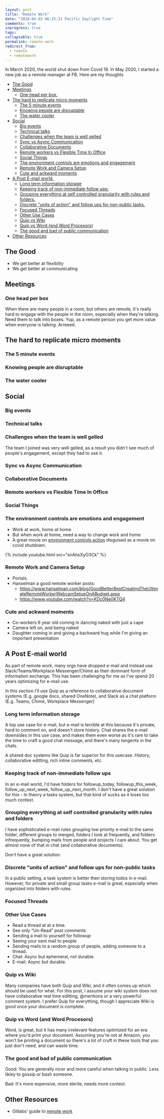 ```yaml
---
layout: post
title: "Remote Work"
date: "2018-04-03 06:25:21 Pacific Daylight Time"
comments: true
inprogress: true
tags:
collapsable: true
permalink: remote-work
redirect_from:
  - remote
  - remotework
---
```


In March 2020, the world shut down from Covid 19. In May 2020, I started a new job as a remote manager at FB. Here are my thoughts

<!-- prettier-ignore-start -->

<!-- vim-markdown-toc GFM -->

- [The Good](#the-good)
- [Meetings](#meetings)
    - [One head per box.](#one-head-per-box)
- [The hard to replicate micro moments](#the-hard-to-replicate-micro-moments)
    - [The 5 minute events](#the-5-minute-events)
    - [Knowing people are disruptable](#knowing-people-are-disruptable)
    - [The water cooler](#the-water-cooler)
- [Social](#social)
    - [Big events](#big-events)
    - [Technical talks](#technical-talks)
    - [Challenges when the team is well gelled](#challenges-when-the-team-is-well-gelled)
    - [Sync vs Async Communication](#sync-vs-async-communication)
    - [Collaborative Documents](#collaborative-documents)
    - [Remote workers vs Flexible Time In Office](#remote-workers-vs-flexible-time-in-office)
    - [Social Things](#social-things)
    - [The environment controls are emotions and engagement](#the-environment-controls-are-emotions-and-engagement)
    - [Remote Work and Camera Setup](#remote-work-and-camera-setup)
    - [Cute and ackward moments](#cute-and-ackward-moments)
- [A Post E-mail world.](#a-post-e-mail-world)
    - [Long term information storage](#long-term-information-storage)
    - [Keeping track of non-immediate follow ups:](#keeping-track-of-non-immediate-follow-ups)
    - [Grouping everything at self controlled granularity with rules and folders.](#grouping-everything-at-self-controlled-granularity-with-rules-and-folders)
    - [Discrete "units of action" and follow ups for non-public tasks.](#discrete-units-of-action-and-follow-ups-for-non-public-tasks)
    - [Focused Threads](#focused-threads)
    - [Other Use Cases](#other-use-cases)
    - [Quip vs Wiki](#quip-vs-wiki)
    - [Quip vs Word (and Word Procesors)](#quip-vs-word-and-word-procesors)
    - [The good and bad of public communication](#the-good-and-bad-of-public-communication)
- [Other Resources](#other-resources)

<!-- vim-markdown-toc -->
<!-- prettier-ignore-end -->

## The Good

- We get better at flexiblity
- We get better at communicating

## Meetings

### One head per box

When there are many people in a room, but others are remote, it's really hard to engage with the people in the room, especially when they're talking. Need them to talk into boxes. Yup, as a remote person you get more value when everyone is talking. Arreeed.

## The hard to replicate micro moments

### The 5 minute events

### Knowing people are disruptable

### The water cooler

## Social

### Big events

### Technical talks

### Challenges when the team is well gelled

The team I joined was very well gelled, as a result you didn't see much of people's engagement, except they had to use it.

### Sync vs Async Communication

### Collaborative Documents

### Remote workers vs Flexible Time In Office

### Social Things

### The environment controls are emotions and engagement

- Work at work, home at home.
- But when work at home, need a way to change work and home
- A great movie on [environment controls action](https://www.youtube.com/watch?v==190s) disguised as a movie on covid shutdown.

{% include youtube.html src="snAhsXyO3Ck" %}

### Remote Work and Camera Setup

- Portals.
- Hanselman a good remote worker posts:
  - <https://www.hanselman.com/blog/GoodBetterBestCreatingTheUltimateRemoteWorkerWebcamSetupOnABudget.aspx>
  - <https://www.youtube.com/watch?v=KDc0Ne0KTQ4>

### Cute and ackward moments

- Co-workers 6 year old coming in dancing naked with just a cape
- Camera left on, and being naked
- Daughter coming in and giving a backward hug while I'm giving an important presentation

## A Post E-mail world

As part of remote work, many orgs have dropped e-mail and instead use Slack/Teams/Workplace Messenger/Chime as their dominant form of information exchange. This has been challenging for me as I've spend 20 years optimizing for e-mail use.

In this section I'll use Quip as a reference to collaborative document systems (E.g. google docs, shared OneNote), and Slack as a chat platform (E.g. Teams, Chime, Workplace Messenger)

### Long term information storage

A top use case for e-mail, but e-mail is terrible at this because it's private, hard to comment on, and doesn't store history. Chat shares the e-mail downsides in this use case, and makes them even worse as it's rare to take the time to craft a good chat message, and there's many tangents in the chats.

A shared doc systems like Quip is far superior for this usecase. History, collaborative editting, rich inline comments, etc.

### Keeping track of non-immediate follow ups

In an e-mail world, I'd have folders for followup_today, followup_this_week, follow_up_next_week, follow_up_next_month. I don't have a great solution for this - In theory a tasks system, but that kind of sucks as it loses too much context.

### Grouping everything at self controlled granularity with rules and folders

I have sophisticated e-mail rules grouping low priority e-mail to the same folder, different groups to merged, folders I look at frequently, and folders infrequently, bumping mails from people and projects I care about. You get almost none of that in chat (and collaborative documents).

Don't have a great solution.

### Discrete "units of action" and follow ups for non-public tasks

In a public setting, a task system is better then storing todos in e-mail. However, for private and small group tasks e-mail is great, especially when organized into folders with rules.

### Focused Threads

### Other Use Cases

- Read a thread at at a time.
- See only “Un-Read” post comments
- Sending a mail to yourself for followup
- Seeing your sent mail to people
- Sending mails to a random group of people, adding someone to a thread.
- Chat: Async but ephemeral, not durable.
- E-mail: Async but durable.

### Quip vs Wiki

Many companies have both Quip and Wiki, and it often comes up which should be used for what. For this post, I assume your wiki system does not have collaborative real time editting, @mentions or a very powerful comment system. I prefer Quip for everything, though I appreciate Wiki is good once your document is complete.

### Quip vs Word (and Word Procesors)

Word, is great, but it has many irrelevant features optimized for an era where you'd print your document. Assuming you're not at Amazon, you won't be printing a document so there's a lot of cruft in these tools that you just don't need, and can waste time.

### The good and bad of public communication

Good: You are generally nicer and more careful when talking in public. Less likley to gossip or bash someone.

Bad: It's more expensive, more sterile, needs more context.

## Other Resources

- Gitlabs' guide to [remote work](https://about.gitlab.com/company/culture/all-remote/guide/)
